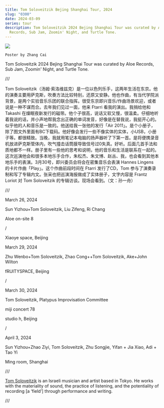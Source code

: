 ```yaml
---
title: Tom Soloveitzik Bejing Shanghai Tour, 2024
slug: "0300"
date: 2024-03-09
series: tour
description: Tom Soloveitzik 2024 Bejing Shanghai Tour was curated by Aloe
  Records, Sub Jam, Zoomin' Night, and Turtle Tone.
---
```

![](/images/uploads/tom-soloveitzik-tour.jpg)

`Poster by Zhang Cai`

Tom Soloveitzik 2024 Bejing Shanghai Tour was curated by Aloe Records, Sub Jam, Zoomin' Night, and Turtle Tone.

///

Tom Soloveitzik（汤姆·索洛维兹克）是一位以色列乐手，这两年生活在东京。他的演奏主要用萨克斯，吹奏方法比较特别，还原又安静。他也作曲，有当代学院派背景，是两个实验音乐乐团的联合指挥。很受东京即兴音乐/作曲场景欢迎，或者说是一种不谋而合。去年我们见过一面，他来 Ftarri 看我的演出。我捎给他和 Takashi 在燥眠夜新发行的磁带。他个子很高，说话又软又慢，很温柔。仔细地听着我说的话，并小声地帮我念出正确的单词发音，好像是在替我说，我挺开心的。似乎他的人和音乐是一致的。他送给我一张他的发行「Air 2011」。是个小册子，除了图文外里面有BC下载码。他好像会发行一些不像实体的实体，小USB，小册子等。都很精致。当晚，我就用笔记本电脑的扬声器听了下第一首。是将便携录音机放进萨克斯管体内，吹气撞击话筒膜导致信号过0失真。好听。后面几首手法和质地都不一样。册子里有一些他的思考和说明，他的音乐和生活是联系在一起的。这次巡演他会和很多本地乐手合作，朱松杰、朱文博、赵丛、我，也会看到其他本地乐手的表演。3月30号，即兴委员会将会在密集音乐会表演 Hannes Lingens 的卡片作曲「Play」。这个作曲前段时间在 Ftarri 发行了CD，Tom 参与了演奏录制和写了专辑内文。张采也把巡演海报做成了实体册子，文字内容是 Frantz Loriot 对 Tom Soloveitzik 的专辑访谈。现场会看到。（文：孙一舟）

///

March 26, 2024

Sun Yizhou+Tom Soloveitzik, Liu Zifeng, Ri Chang

Aloe on-site 8

/

Xiaoye space, Beijing

March 29, 2024

Zhu Wenbo+Tom Soloveitzik, Zhao Cong++Tom Soloveitzik, Ake+John Wilton

fRUITYSPACE, Beijing

/

March 30, 2024

Tom Soloveitzik, Platypus Improvisation Committee

miji concert 78

studio h, Beijing

/

April 3, 2024

Sun Yizhou+Zhao Ziyi, Tom Soloveitzik, Zhu Songjie, Yifan + Jia Xiao, Adi + Tao Yi

Ming room, Shanghai

///

[Tom Soloveitzik](https://www.tomsoloveitzik.net/) is an Israeli musician and artist based in Tokyo. He works with the materiality of sound, the practice of listening, and the potentiality of recording \[a ‘field’] through performance and writing. 

///
